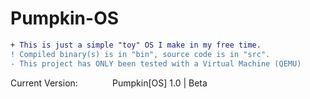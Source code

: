 # Pumpkin-OS
```diff
+ This is just a simple "toy" OS I make in my free time.
! Compiled binary(s) is in "bin", source code is in "src".
- This project has ONLY been tested with a Virtual Machine (QEMU)
```
Current Version: ⠀⠀⠀⠀⠀Pumpkin[OS] 1.0 | Beta
